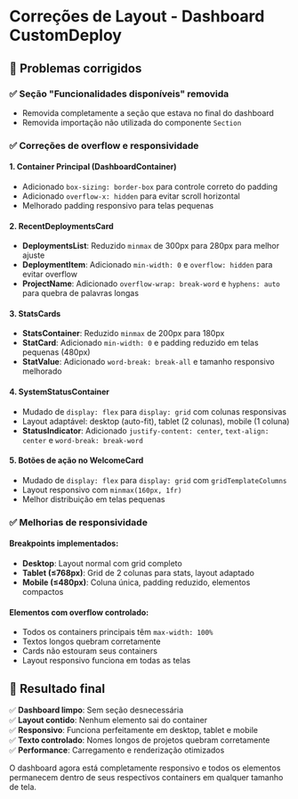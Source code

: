 # Correções de Layout - Dashboard CustomDeploy

## 🔧 Problemas corrigidos

### ✅ **Seção "Funcionalidades disponíveis" removida**
- Removida completamente a seção que estava no final do dashboard
- Removida importação não utilizada do componente `Section`

### ✅ **Correções de overflow e responsividade**

#### **1. Container Principal (DashboardContainer)**
- Adicionado `box-sizing: border-box` para controle correto do padding
- Adicionado `overflow-x: hidden` para evitar scroll horizontal
- Melhorado padding responsivo para telas pequenas

#### **2. RecentDeploymentsCard**
- **DeploymentsList**: Reduzido `minmax` de 300px para 280px para melhor ajuste
- **DeploymentItem**: Adicionado `min-width: 0` e `overflow: hidden` para evitar overflow
- **ProjectName**: Adicionado `overflow-wrap: break-word` e `hyphens: auto` para quebra de palavras longas

#### **3. StatsCards**
- **StatsContainer**: Reduzido `minmax` de 200px para 180px
- **StatCard**: Adicionado `min-width: 0` e padding reduzido em telas pequenas (480px)
- **StatValue**: Adicionado `word-break: break-all` e tamanho responsivo melhorado

#### **4. SystemStatusContainer**
- Mudado de `display: flex` para `display: grid` com colunas responsivas
- Layout adaptável: desktop (auto-fit), tablet (2 colunas), mobile (1 coluna)
- **StatusIndicator**: Adicionado `justify-content: center`, `text-align: center` e `word-break: break-word`

#### **5. Botões de ação no WelcomeCard**
- Mudado de `display: flex` para `display: grid` com `gridTemplateColumns`
- Layout responsivo com `minmax(160px, 1fr)`
- Melhor distribuição em telas pequenas

### ✅ **Melhorias de responsividade**

#### **Breakpoints implementados:**
- **Desktop**: Layout normal com grid completo
- **Tablet (≤768px)**: Grid de 2 colunas para stats, layout adaptado
- **Mobile (≤480px)**: Coluna única, padding reduzido, elementos compactos

#### **Elementos com overflow controlado:**
- Todos os containers principais têm `max-width: 100%`
- Textos longos quebram corretamente
- Cards não estouram seus containers
- Layout responsivo funciona em todas as telas

## 🎯 **Resultado final**

✅ **Dashboard limpo**: Sem seção desnecessária  
✅ **Layout contido**: Nenhum elemento sai do container  
✅ **Responsivo**: Funciona perfeitamente em desktop, tablet e mobile  
✅ **Texto controlado**: Nomes longos de projetos quebram corretamente  
✅ **Performance**: Carregamento e renderização otimizados  

O dashboard agora está completamente responsivo e todos os elementos permanecem dentro de seus respectivos containers em qualquer tamanho de tela.
